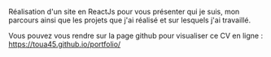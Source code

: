 Réalisation d'un site en ReactJs pour vous présenter qui je suis, mon parcours ainsi que les projets que j'ai réalisé et sur lesquels j'ai travaillé.

Vous pouvez vous rendre sur la page github pour visualiser ce CV en ligne : https://toua45.github.io/portfolio/
